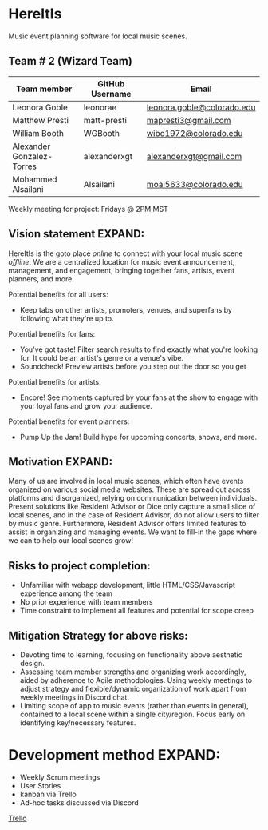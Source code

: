 # HereItIs
Music event planning software for local music scenes.

## Team # 2 (Wizard Team)
| Team member | GitHub Username | Email |
|-|-|-|
| Leonora Goble | leonorae | leonora.goble@colorado.edu
Matthew Presti | matt-presti | mapresti3@gmail.com
William Booth| WGBooth | wibo1972@colorado.edu
Alexander Gonzalez-Torres | alexanderxgt | alexanderxgt@gmail.com
Mohammed Alsailani | Alsailani | moal5633@colorado.edu

Weekly meeting for project: 
Fridays @ 2PM MST

## Vision statement EXPAND:
HereItIs is the goto place _online_ to connect with your local music scene _offline_. We are a centralized location for music event announcement, management, and engagement, bringing together fans, artists, event planners, and more.

Potential benefits for all users:
- Keep tabs on other artists, promoters, venues, and superfans by following what they're up to.

Potential benefits for fans:
- You've got taste! Filter search results to find exactly what you're looking for. It could be an artist's genre or a venue's vibe.
- Soundcheck! Preview artists before you step out the door so you get

Potential benefits for artists:
- Encore! See moments captured by your fans at the show to engage with your loyal fans and grow your audience.

Potential benefits for event planners:
- Pump Up the Jam! Build hype for upcoming concerts, shows, and more.

## Motivation EXPAND:
Many of us are involved in local music scenes, which often have events organized on various social media websites. These are spread out across platforms and disorganized, relying on communication between individuals. Present solutions like Resident Advisor or Dice only capture a small slice of local scenes, and in the case of Resident Advisor, do not allow users to filter by music genre. Furthermore, Resident Advisor offers limited features to assist in organizing and managing events. We want to fill-in the gaps where we can to help our local scenes grow! 

## Risks to project completion:
- Unfamiliar with webapp development, little HTML/CSS/Javascript experience among the team
- No prior experience with team members
- Time constraint to implement all features and potential for scope creep

## Mitigation Strategy for above risks:
- Devoting time to learning, focusing on functionality above aesthetic design.
- Assessing team member strengths and organizing work accordingly, aided by adherence to Agile methodologies. Using weekly meetings to adjust strategy and flexible/dynamic organization of work apart from weekly meetings in Discord chat.
- Limiting scope of app to music events (rather than events in general), contained to a local scene within a single city/region. Focus early on identifying key/necessary features.

# Development method EXPAND:
- Weekly Scrum meetings
- User Stories
- kanban via Trello
- Ad-hoc tasks discussed via Discord 

[Trello](https://trello.com/invite/b/66ee14f2ebb2bed462a868ac/ATTI55abcb1be45640ce0b7573874bbff32f36463F4F/wizardteam)

